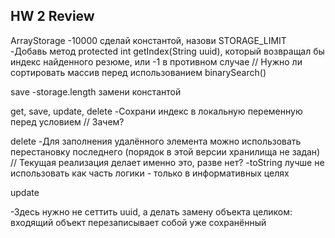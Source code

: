 ## HW 2 Review ##

ArrayStorage
-10000 сделай константой, назови STORAGE_LIMIT
-Добавь метод protected int getIndex(String uuid), который возвращал бы индекс найденного резюме, или -1 в противном
случае // Нужно ли сортировать массив перед использованием binarySearch()

save
-storage.length замени константой

get, save, update, delete
-Сохрани индекс в локальную переменную перед условием // Зачем?

delete
-Для заполнения удалённого элемента можно использовать перестановку последнего (порядок в этой версии хранилища не
задан) // Текущая реализация делает именно это, разве нет?
-toString лучше не использовать как часть логики - только в информативных целях

update

-Здесь нужно не сеттить uuid, а делать замену объекта целиком: входящий объект перезаписывает собой уже сохранённый 
